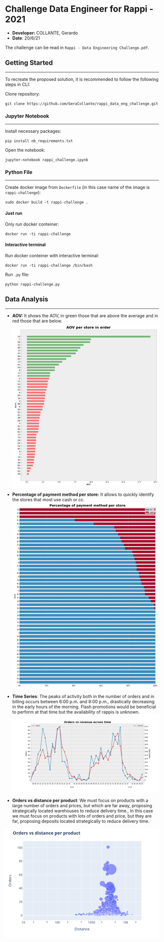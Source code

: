 # Challenge Data Engineer for Rappi - 2021

- **Developer:** COLLANTE, Gerardo
- **Date**: 20/6/21

The challenge can be read in `Rappi - Data Engineering Challenge.pdf`.

## Getting Started

------------

To recreate the proposed solution, it is recommended to follow the following steps in CLI:

Clone repository:

`git clone https://github.com/GeraCollante/rappi_data_eng_challenge.git`

### Jupyter Notebook

------------
Install necessary packages:

`pip install nb_requirements.txt`

Open the notebook:

`jupyter-notebook rappi_challenge.ipynb`

### Python File

------------

Create docker image from `Dockerfile` (in this case name of the image is `rappi-challenge`):

`sudo docker build -t rappi-challenge .`

#### Just run

Only run docker conteiner:

`docker run -ti rappi-challenge`

#### Interactive terminal

Run docker conteiner with interactive terminal:

`docker run -ti rappi-challenge /bin/bash`

Run `.py` file:

`python rappi-challenge.py`

## Data Analysis

------------

- **AOV:** It shows the AOV, in green those that are above the average and in red those that are below.
![ord_vs_revenue](img/revenue_per_store_and_payment_method.png "Orders vs distance per product.")

- **Percentage of payment method per store:** It allows to quickly identify the stores that most use cash or cc.
![ord_vs_revenue](img/percentage_of_payment_method_per_store.png "Orders vs distance per product.")

- **Time Series**: The peaks of activity both in the number of orders and in billing occurs between 6:00 p.m. and 8:00 p.m., drastically decreasing in the early hours of the morning. Flash promotions would be beneficial to perform at that time but the availability of rappis is unknown.
![ord_vs_revenue](img/orders_vs_revenue_across_time.png "Orders vs distance per product.")

- **Orders vs distance per product**: We must focus on products with a large number of orders and prices, but which are far away, proposing strategically located warehouses to reduce delivery time., In this case we must focus on products with lots of orders and price, but they are far, proposing deposits located strategically to reduce delivery time.

![ord_vs_dist](img/orders_vs_distance_per_product.png "Orders vs distance per product.")

